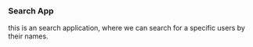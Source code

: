 ### Search App

this is an search application, where we can search for a specific users by their names.